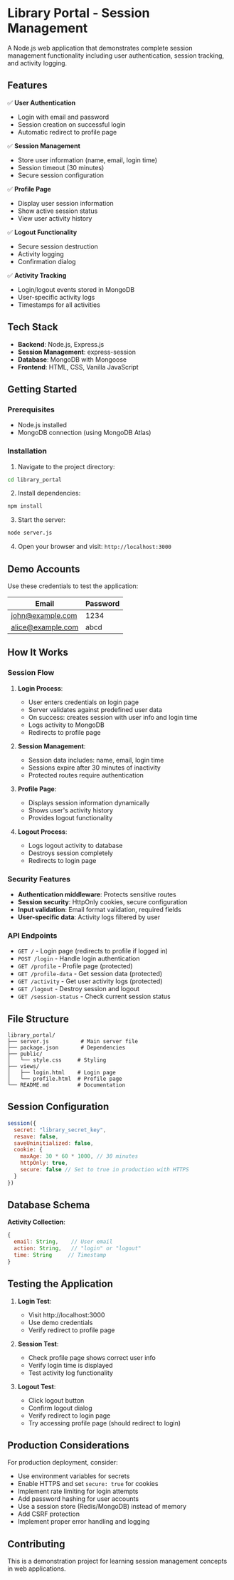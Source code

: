 # Library Portal - Session Management

A Node.js web application that demonstrates complete session management functionality including user authentication, session tracking, and activity logging.

## Features

✅ **User Authentication**
- Login with email and password
- Session creation on successful login
- Automatic redirect to profile page

✅ **Session Management**
- Store user information (name, email, login time)
- Session timeout (30 minutes)
- Secure session configuration

✅ **Profile Page**
- Display user session information
- Show active session status
- View user activity history

✅ **Logout Functionality**
- Secure session destruction
- Activity logging
- Confirmation dialog

✅ **Activity Tracking**
- Login/logout events stored in MongoDB
- User-specific activity logs
- Timestamps for all activities

## Tech Stack

- **Backend**: Node.js, Express.js
- **Session Management**: express-session
- **Database**: MongoDB with Mongoose
- **Frontend**: HTML, CSS, Vanilla JavaScript

## Getting Started

### Prerequisites
- Node.js installed
- MongoDB connection (using MongoDB Atlas)

### Installation

1. Navigate to the project directory:
```bash
cd library_portal
```

2. Install dependencies:
```bash
npm install
```

3. Start the server:
```bash
node server.js
```

4. Open your browser and visit: `http://localhost:3000`

## Demo Accounts

Use these credentials to test the application:

| Email | Password |
|-------|----------|
| john@example.com | 1234 |
| alice@example.com | abcd |

## How It Works

### Session Flow

1. **Login Process**:
   - User enters credentials on login page
   - Server validates against predefined user data
   - On success: creates session with user info and login time
   - Logs activity to MongoDB
   - Redirects to profile page

2. **Session Management**:
   - Session data includes: name, email, login time
   - Sessions expire after 30 minutes of inactivity
   - Protected routes require authentication

3. **Profile Page**:
   - Displays session information dynamically
   - Shows user's activity history
   - Provides logout functionality

4. **Logout Process**:
   - Logs logout activity to database
   - Destroys session completely
   - Redirects to login page

### Security Features

- **Authentication middleware**: Protects sensitive routes
- **Session security**: HttpOnly cookies, secure configuration
- **Input validation**: Email format validation, required fields
- **User-specific data**: Activity logs filtered by user

### API Endpoints

- `GET /` - Login page (redirects to profile if logged in)
- `POST /login` - Handle login authentication
- `GET /profile` - Profile page (protected)
- `GET /profile-data` - Get session data (protected)
- `GET /activity` - Get user activity logs (protected)
- `GET /logout` - Destroy session and logout
- `GET /session-status` - Check current session status

## File Structure

```
library_portal/
├── server.js          # Main server file
├── package.json       # Dependencies
├── public/
│   └── style.css     # Styling
├── views/
│   ├── login.html    # Login page
│   └── profile.html  # Profile page
└── README.md         # Documentation
```

## Session Configuration

```javascript
session({
  secret: "library_secret_key",
  resave: false,
  saveUninitialized: false,
  cookie: { 
    maxAge: 30 * 60 * 1000, // 30 minutes
    httpOnly: true,
    secure: false // Set to true in production with HTTPS
  }
})
```

## Database Schema

**Activity Collection**:
```javascript
{
  email: String,    // User email
  action: String,   // "login" or "logout"
  time: String     // Timestamp
}
```

## Testing the Application

1. **Login Test**:
   - Visit http://localhost:3000
   - Use demo credentials
   - Verify redirect to profile page

2. **Session Test**:
   - Check profile page shows correct user info
   - Verify login time is displayed
   - Test activity log functionality

3. **Logout Test**:
   - Click logout button
   - Confirm logout dialog
   - Verify redirect to login page
   - Try accessing profile page (should redirect to login)

## Production Considerations

For production deployment, consider:

- Use environment variables for secrets
- Enable HTTPS and set `secure: true` for cookies
- Implement rate limiting for login attempts
- Add password hashing for user accounts
- Use a session store (Redis/MongoDB) instead of memory
- Add CSRF protection
- Implement proper error handling and logging

## Contributing

This is a demonstration project for learning session management concepts in web applications.